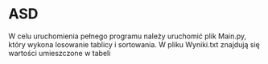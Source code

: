 # ASD
W celu uruchomienia pełnego programu należy uruchomić plik Main.py, który wykona losowanie tablicy i sortowania.
W pliku Wyniki.txt znajdują się wartości umieszczone w tabeli
